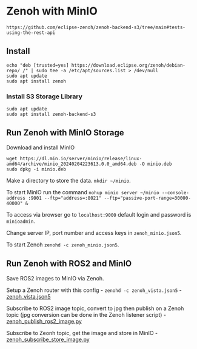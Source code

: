 # Zenoh with MinIO
`https://github.com/eclipse-zenoh/zenoh-backend-s3/tree/main#tests-using-the-rest-api`

## Install
```
echo "deb [trusted=yes] https://download.eclipse.org/zenoh/debian-repo/ /" | sudo tee -a /etc/apt/sources.list > /dev/null
sudo apt update
sudo apt install zenoh 
```

### Install S3 Storage Library
```
sudo apt update
sudo apt install zenoh-backend-s3
```

## Run Zenoh with MinIO Storage
Download and install MinIO 
```
wget https://dl.min.io/server/minio/release/linux-amd64/archive/minio_20240204223613.0.0_amd64.deb -O minio.deb
sudo dpkg -i minio.deb
```

Make a directory to store the data. `mkdir ~/minio`.

To start MinIO run the command `nohup minio server ~/minio --console-address :9001 --ftp="address=:8021" --ftp="passive-port-range=30000-40000" &`

To access via browser go to `localhost:9000` default login and password is `minioadmin`.

Change server IP, port number and access keys in `zenoh_minio.json5`.

To start Zenoh `zenohd -c zenoh_minio.json5`.

## Run Zenoh with ROS2 and MinIO
Save ROS2 images to MinIO via Zenoh.

Setup a Zenoh router with this config - `zenohd -c zenoh_vista.json5` - [zenoh_vista.json5](https://github.com/jondave/VISTA/blob/main/zenoh/minio/c.json5)

Subscribe to ROS2 image topic, convert to jpg then publish on a Zenoh topic (jpg conversion can be done in the Zenoh listener script) - [zenoh_publish_ros2_image.py](https://github.com/jondave/VISTA/blob/main/zenoh/minio/python_scripts/zenoh_publish_ros2_image.py)

Subscribe to Zeonh topic, get the image and store in MinIO - [zenoh_subscribe_store_image.py](https://github.com/jondave/VISTA/blob/main/zenoh/minio/python_scripts/zenoh_subscribe_store_image.py)